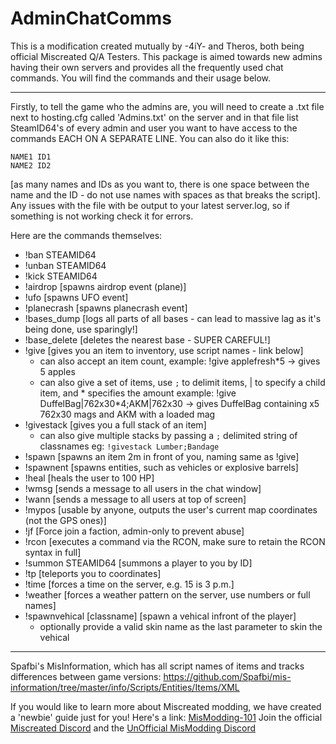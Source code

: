 # AdminChatComms

This is a modification created mutually by -4iY- and Theros, both being official Miscreated Q/A Testers.
This package is aimed towards new admins having their own servers and provides all the frequently used chat commands. You will find the commands and their usage below.

---

Firstly, to tell the game who the admins are, you will need to create a .txt file next to hosting.cfg called 'Admins.txt' on the server and in that file list SteamID64's of every admin and user you want to have access to the commands EACH ON A SEPARATE LINE. You can also do it like this:
```
NAME1 ID1
NAME2 ID2
```
[as many names and IDs as you want to, there is one space between the name and the ID - do not use names with spaces as that breaks the script].
Any issues with the file with be output to your latest server.log, so if something is not working check it for errors.


Here are the commands themselves:

- !ban STEAMID64
- !unban STEAMID64
- !kick STEAMID64
- !airdrop [spawns airdrop event (plane)]
- !ufo [spawns UFO event]
- !planecrash [spawns planecrash event]
- !bases_dump [logs all parts of all bases - can lead to massive lag as it's being done, use sparingly!]
- !base_delete [deletes the nearest base - SUPER CAREFUL!]
- !give [gives you an item to inventory, use script names - link below]
    - can also accept an item count, example: !give applefresh*5            -> gives 5 apples
    - can also give a set of items, use `;` to delimit items, | to specify a child item, and * specifies the amount
        example: !give DuffelBag|762x30*4;AKM|762x30  -> gives DuffelBag containing x5 762x30 mags and AKM with a loaded mag
- !givestack [gives you a full stack of an item]
    - can also give multiple stacks by passing a `;` delimited string of classnames eg: `!givestack Lumber;Bandage`
- !spawn [spawns an item 2m in front of you, naming same as !give]
- !spawnent [spawns entities, such as vehicles or explosive barrels]
- !heal [heals the user to 100 HP]
- !wmsg [sends a message to all users in the chat window]
- !wann [sends a message to all users at top of screen]
- !mypos [usable by anyone, outputs the user's current map coordinates (not the GPS ones)]
- !jf [Force join a faction, admin-only to prevent abuse]
- !rcon [executes a command via the RCON, make sure to retain the RCON syntax in full]
- !summon STEAMID64 [summons a player to you by ID]
- !tp [teleports you to coordinates]
- !time [forces a time on the server, e.g. 15 is 3 p.m.]
- !weather [forces a weather pattern on the server, use numbers or full names]
- !spawnvehical [classname] [spawn a vehical infront of the player]
    - optionally provide a valid skin name as the last parameter to skin the vehical

---

Spafbi's MisInformation, which has all script names of items and tracks differences between game versions: 
https://github.com/Spafbi/mis-information/tree/master/info/Scripts/Entities/Items/XML

If you would like to learn more about Miscreated modding, we have created a 'newbie' guide just for you!
Here's a link: [MisModding-101](https://github.com/MisModding/MisModding-101)
Join the official [Miscreated Discord](https://discord.gg/Miscreated) and the [UnOfficial MisModding Discord](https://discord.gg/ttdzgzp)